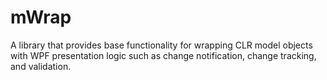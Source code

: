 # mWrap
A library that provides base functionality for wrapping CLR model objects with WPF presentation logic such as change notification, change tracking, and validation.
